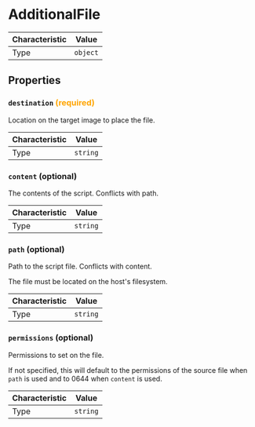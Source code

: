 <!-- THIS FILE IS AUTOMATICALLY GENERATED BY DOCBUILDER, DO NOT EDIT MANUALLY! -->

# AdditionalFile

| Characteristic | Value    |
| -------------- | -------- |
| Type           | `object` |

## Properties

### `destination` **<span style="color:orange;">(required)</span>**

Location on the target image to place the file.

| Characteristic | Value    |
| -------------- | -------- |
| Type           | `string` |

### `content` (optional)

The contents of the script. Conflicts with path.

| Characteristic | Value    |
| -------------- | -------- |
| Type           | `string` |

### `path` (optional)

Path to the script file. Conflicts with content.

The file must be located on the host's filesystem.

| Characteristic | Value    |
| -------------- | -------- |
| Type           | `string` |

### `permissions` (optional)

Permissions to set on the file.

If not specified, this will default to the permissions of the source file when `path` is used and to 0644 when `content` is used.

| Characteristic | Value    |
| -------------- | -------- |
| Type           | `string` |

